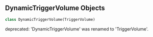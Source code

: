 ## DynamicTriggerVolume Objects

```python
class DynamicTriggerVolume(TriggerVolume)
```

deprecated: 'DynamicTriggerVolume' was renamed to 'TriggerVolume'.

<a id="unreal.Canvas"></a>